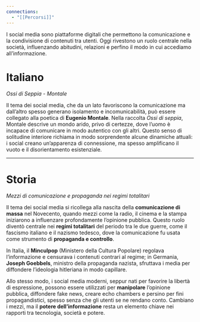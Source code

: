 ```yaml
---
connections:
  - "[[Percorsi]]"
---
```


I social media sono piattaforme digitali che permettono la comunicazione e la condivisione di contenuti tra utenti. Oggi rivestono un ruolo centrale nella società, influenzando abitudini, relazioni e perfino il modo in cui accediamo all’informazione.

# Italiano 

*Ossi di Seppia - Montale*

Il tema dei social media, che da un lato favoriscono la comunicazione ma dall’altro spesso generano isolamento e incomunicabilità, può essere collegato alla poetica di **Eugenio Montale**. Nella raccolta _Ossi di seppia_, Montale descrive un mondo arido, privo di certezze, dove l’uomo è incapace di comunicare in modo autentico con gli altri. Questo senso di solitudine interiore richiama in modo sorprendente alcune dinamiche attuali: i social creano un’apparenza di connessione, ma spesso amplificano il vuoto e il disorientamento esistenziale.

---

# Storia

*Mezzi di comunicazione e propaganda nei regimi totalitari*

Il tema dei social media si ricollega alla nascita della **comunicazione di massa** nel Novecento, quando mezzi come la radio, il cinema e la stampa iniziarono a influenzare profondamente l’opinione pubblica. Questo ruolo diventò centrale nei **regimi totalitari** del periodo tra le due guerre, come il fascismo italiano e il nazismo tedesco, dove la comunicazione fu usata come strumento di **propaganda e controllo**.

In Italia, il **Minculpop** (Ministero della Cultura Popolare) regolava l’informazione e censurava i contenuti contrari al regime; in Germania, **Joseph Goebbels**, ministro della propaganda nazista, sfruttava i media per diffondere l’ideologia hitleriana in modo capillare.

Allo stesso modo, i social media moderni, seppur nati per favorire la libertà di espressione, possono essere utilizzati per **manipolare** l’opinione pubblica, diffondere fake news, creare echo chambers e persino per fini propagandistici, spesso senza che gli utenti se ne rendano conto. Cambiano i mezzi, ma il **potere dell’informazione** resta un elemento chiave nei rapporti tra tecnologia, società e potere.

